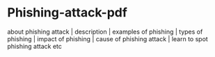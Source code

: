 # Phishing-attack-pdf
about phishing attack | description | examples of phishing  | types of phishing | impact of phishing | cause of phishing attack | learn to spot phishing attack etc
